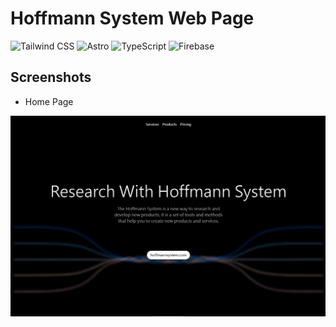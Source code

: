 <!--
 * @Author: hibana2077 hibana2077@gmail.com
 * @Date: 2024-03-02 12:31:36
 * @LastEditors: hibana2077 hibana2077@gmail.com
 * @LastEditTime: 2024-03-02 22:35:09
 * @FilePath: \Hoffmann_web_page\README.md
 * @Description: 这是默认设置,请设置`customMade`, 打开koroFileHeader查看配置 进行设置: https://github.com/OBKoro1/koro1FileHeader/wiki/%E9%85%8D%E7%BD%AE
-->
# Hoffmann System Web Page

![Tailwind CSS](https://img.shields.io/badge/Tailwind_CSS-38B2AC?style=for-the-badge&logo=tailwind-css&logoColor=white)
![Astro](https://img.shields.io/badge/Astro-0F0F0F?style=for-the-badge&logo=astro&logoColor=white)
![TypeScript](https://img.shields.io/badge/TypeScript-007ACC?style=for-the-badge&logo=typescript&logoColor=white)
![Firebase](https://img.shields.io/badge/Firebase-FFCA28?style=for-the-badge&logo=firebase&logoColor=white)

## Screenshots

- Home Page

![Hoffmann System Web Page](https://github.com/hibana2077/Hoffmann_web_page/blob/main/img/index.png?raw=true)